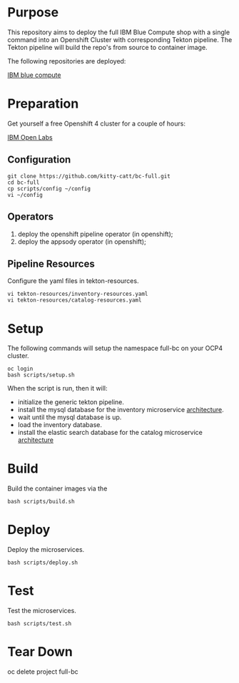 # Purpose

This repository aims to deploy the full IBM Blue Compute shop with a single command into an Openshift Cluster with corresponding Tekton pipeline. The Tekton pipeline will build the repo's from source to container image. <br>

The following repositories are deployed: <br>

[IBM blue compute](https://github.com/ibm-garage-ref-storefront/?q=storefront-ui+OR+spring&type=&language=)

# Preparation

Get yourself a free Openshift 4 cluster for a couple of hours:

[IBM Open Labs](https://developer.ibm.com/openlabs/openshift)

## Configuration

    git clone https://github.com/kitty-catt/bc-full.git
    cd bc-full   
    cp scripts/config ~/config
    vi ~/config

## Operators

1. deploy the openshift pipeline operator (in openshift);
2. deploy the appsody operator (in openshift);

## Pipeline Resources

Configure the yaml files in tekton-resources.

    vi tekton-resources/inventory-resources.yaml
    vi tekton-resources/catalog-resources.yaml

# Setup

The following commands will setup the namespace full-bc on your OCP4 cluster.

    oc login
    bash scripts/setup.sh

When the script is run, then it will:
- initialize the generic tekton pipeline.
- install the mysql database for the inventory microservice [architecture](https://github.com/ibm-garage-ref-storefront/inventory-ms-spring). 
- wait until the mysql database is up.
- load the inventory database.
- install the elastic search database for the catalog microservice [architecture](https://github.com/ibm-garage-ref-storefront/catalog-ms-spring)

# Build

Build the container images via the 

    bash scripts/build.sh

# Deploy

Deploy the microservices.

    bash scripts/deploy.sh


# Test

Test the microservices.

    bash scripts/test.sh

# Tear Down

   oc delete project full-bc

